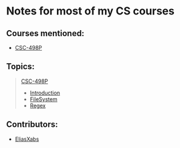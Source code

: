 # Notes for most of my CS courses

## Courses mentioned:

- [CSC-498P](./CSC-498P/)

## Topics:

>[CSC-498P](./CSC-498P/)
>
>- [Introduction](./CSC-498P/intro.md)
>- [FileSystem](./CSC-498P/FileSystem.md)
>- [Regex](./CSC-498P/regularExpressions.md)

## Contributors:
- [EliasXabs](https://www.github.com/EliasXabs)
